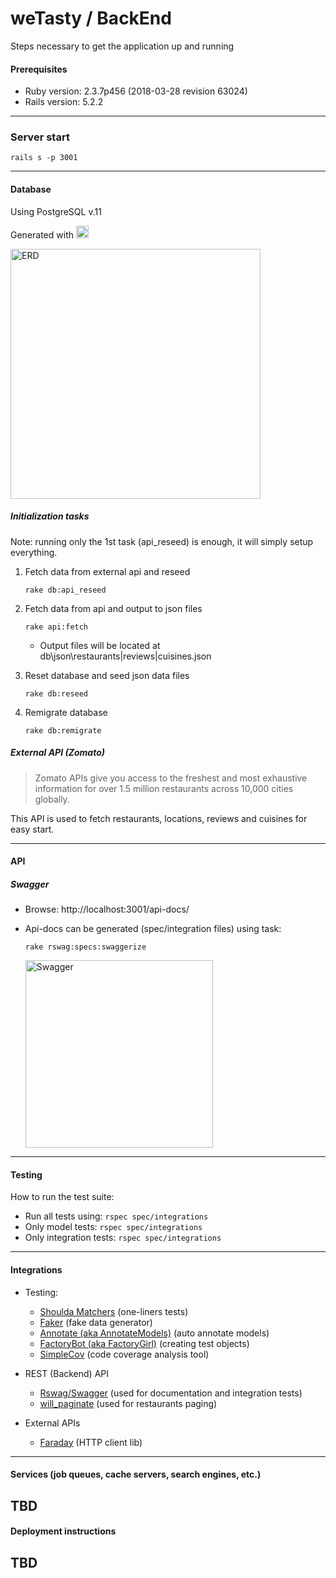 # weTasty / BackEnd

Steps necessary to get the application up and running

#### Prerequisites
* Ruby version: 2.3.7p456 (2018-03-28 revision 63024)
* Rails version:  5.2.2
---
### Server start
    rails s -p 3001
---
#### Database 
Using PostgreSQL v.11
    
Generated with <img src="https://camo.githubusercontent.com/456fc398063f4b75ec392b1729262f20a049a653/68747470733a2f2f692e6962622e636f2f6d68774c7a34392f31633562323033302d313034342d343265362d393662622d6532343062326562316363372e706e67" alt="DbVisuzlier" title="DbVisuzlier" data-canonical-src="https://i.ibb.co/mhwLz49/1c5b2030-1044-42e6-96bb-e240b2eb1cc7.png" height="20"/>

<img src="https://camo.githubusercontent.com/01e7ac492c71a987a5212c23de770b8b39588e90/68747470733a2f2f692e6962622e636f2f6a5772747851372f44622d56697375616c697a65722d467265652d31302d302d31362d6c6f63616c2d6261636b656e642d646576656c6f706d656e742e706e67" alt="ERD" data-canonical-src="https://i.ibb.co/jWrtxQ7/Db-Visualizer-Free-10-0-16-local-backend-development.png" height="400">

##### Initialization tasks

Note: running only the 1st task (api_reseed) is enough, it will simply setup everything.

1. Fetch data from external api and reseed 

    `rake db:api_reseed`
    
2. Fetch data from api and output to json files
    
    `rake api:fetch`
    
    * Output files will be located at db\json\restaurants|reviews|cuisines.json

3. Reset database and seed json data files

    `rake db:reseed`

4. Remigrate database

    `rake db:remigrate`

##### External API (Zomato)

> Zomato APIs give you access to the freshest and most exhaustive information for over 1.5 million restaurants across 10,000 cities globally.

This API is used to fetch restaurants, locations, reviews and cuisines for easy start.

---
#### API
##### Swagger
- Browse: http://localhost:3001/api-docs/
- Api-docs can be generated (spec/integration files) using task:

    `rake rswag:specs:swaggerize` 
   
   <img src="https://camo.githubusercontent.com/9b8fe5a916d73894944bdd0dfc7ce547f6ff7149/68747470733a2f2f692e6962622e636f2f3343534c6671442f657a6769662d312d3930336133643333653163362e676966" alt="Swagger" data-canonical-src="https://i.ibb.co/3CSLfqD/ezgif-1-903a3d33e1c6.gif"  height="300">
---
#### Testing
How to run the test suite:

- Run all tests using:    `rspec spec/integrations`
- Only model tests:     `rspec spec/integrations`   
- Only integration tests:    `rspec spec/integrations`
---
#### Integrations

- Testing:
    - [Shoulda Matchers](https://github.com/thoughtbot/shoulda-matchers) (one-liners tests)
    - [Faker](https://github.com/stympy/faker) (fake data generator)
    - [Annotate (aka AnnotateModels)](https://github.com/ctran/annotate_models) (auto annotate models)
    - [FactoryBot (aka FactoryGirl)](https://github.com/thoughtbot/factory_bot_rails) (creating test objects)
    - [SimpleCov](https://github.com/colszowka/simplecov) (code coverage analysis tool)
 
- REST (Backend) API 
    - [Rswag/Swagger](https://github.com/domaindrivendev/rswag) (used for documentation and integration tests)
    - [will_paginate](https://github.com/mislav/will_paginate) (used for restaurants paging)
    
- External APIs
    - [Faraday](https://github.com/lostisland/faraday) (HTTP client lib)
    
---   
#### Services (job queues, cache servers, search engines, etc.)
TBD
---
#### Deployment instructions
TBD
---
    

